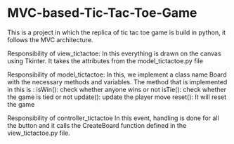 # MVC-based-Tic-Tac-Toe-Game
This is a project in which the replica of tic tac toe game is build in python, it follows the MVC architecture.

Responsibility of view_tictactoe:
In this everything is drawn on the canvas using Tkinter. It takes the attributes from the model_tictactoe.py file

Responsibility of model_tictactoe:
In this, we implement a class name Board with the necessary methods and variables.
The method that is implemented in this is : 
isWin(): check whether anyone wins or not
isTie(): check whether the game is tied or not
update(): update the player move
reset(): It will reset the game

Responsibility of controller_tictactoe
In this event, handling is done for all the button and it calls the CreateBoard function defined in the view_tictactoe.py file.
